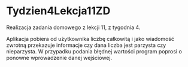 ﻿# Tydzien4Lekcja11ZD
Realizacja zadania domowego z lekcji 11, z tygodnia 4.

Aplikacja pobiera od użytkownika liczbę całkowitą i jako wiadomość zwrotną przekazuje informacje czy dana liczba jest parzysta czy nieparzysta. W przypadku podania błędnej wartości program poprosi o ponowne wprowadzenie danej wejściowej.
